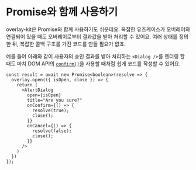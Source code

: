 # Promise와 함께 사용하기

overlay-kit은 Promise와 함께 사용하기도 쉬운데요. 복잡한 유즈케이스가 오버레이와 연결되어 있을 때도 오버레이로부터 결과값을 받아 처리할 수 있어요. 여러 상태를 정의한 뒤, 복잡한 콜백 구조를 가진 코드를 만들 필요가 없죠.

예를 들어 아래와 같이 사용자의 승인 결과를 받아 처리하는 `<Dialog />`를 렌더링 할 때도 마치 DOM API의 [`confirm()`](https://developer.mozilla.org/en-US/docs/Web/API/Window/confirm)을 사용할 때처럼 쉽게 코드를 작성할 수 있어요.

```tsx
const result = await new Promise<boolean>(resolve => {
  overlay.open(({ isOpen, close }) => {
    return (
      <AlertDialog 
        open={isOpen} 
        title="Are you sure?"
        onConfirm={() => {
          resolve(true);
          close();
        }}
        onCancel={() => {
          resolve(false);
          close();
        }} 
      />
    )
  })
});
```
